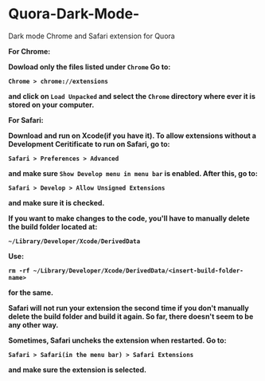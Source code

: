 # Quora-Dark-Mode-
Dark mode Chrome and Safari extension for Quora

<b>For Chrome<b>:

Dowload only the files listed under ```Chrome``` 
Go to: 
``` 
Chrome > chrome://extensions
``` 

and click on ```Load Unpacked``` and select the ```Chrome``` directory where ever it is stored on your computer.

<b>For Safari<b>:

Download and run on Xcode(if you have it). To allow extensions without a Development Ceritificate to run on Safari, go to:
```
Safari > Preferences > Advanced 
```
and make sure ```Show Develop menu in menu bar``` is enabled. After this, go to:
```
Safari > Develop > Allow Unsigned Extensions 
```
and make sure it is checked.

If you want to make changes to the code, you'll have to manually delete the build folder located at:

```
~/Library/Developer/Xcode/DerivedData
```

Use: 

```
rm -rf ~/Library/Developer/Xcode/DerivedData/<insert-build-folder-name>
```
for the same.

Safari will not run your extension the second time if you don't manually delete the build folder and build it again.
So far, there doesn't seem to be any other way.

Sometimes, Safari uncheks the extension when restarted. Go to:

```
Safari > Safari(in the menu bar) > Safari Extensions 
```
and make sure the extension is selected.
